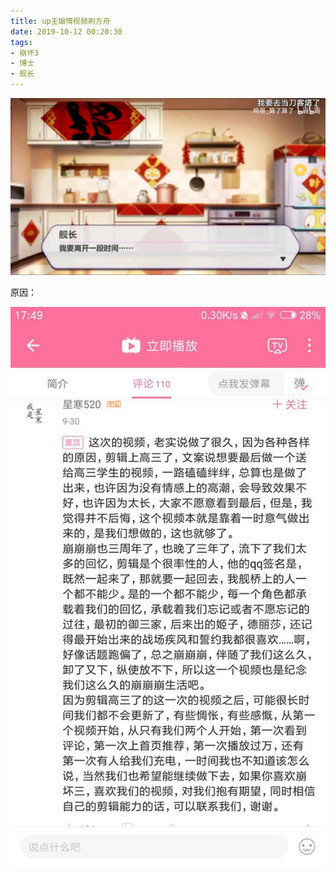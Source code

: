 ```yaml
---
title: up主煽情视频刷方舟
date: 2019-10-12 00:20:30
tags:
- 崩坏3
- 博士
- 舰长
---
```

![](2019-10-12-00-20/01.jpg)

原因：

![](2019-10-12-00-20/02.jpg)
